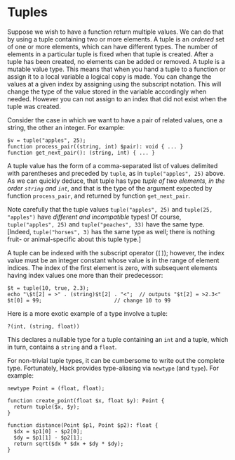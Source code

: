 # Tuples

Suppose we wish to have a function return multiple values. We can do that by using a tuple containing two or more elements. A
tuple is an *ordered* set of one or more elements, which can have different types. The number of elements in a particular tuple is fixed
when that tuple is created. After a tuple has been created, no elements can be added or removed. A tuple is a mutable value type.
This means that when you hand a tuple to a function or assign it to a local variable a logical copy is made.
You can change the values at a given index by assigning using the subscript notation. This will change the type
of the value stored in the variable accordingly when needed. However you can not assign to an index that
did not exist when the tuple was created.

Consider the case in which we want to have a pair of related values, one a string, the other an integer. For example:

```hack no-extract
$v = tuple("apples", 25);
function process_pair((string, int) $pair): void { ... }
function get_next_pair(): (string, int) { ... }
```

A tuple value has the form of a comma-separated list of values delimited with parentheses and preceded by `tuple`, as in `tuple("apples", 25)`
above. As we can quickly deduce, that tuple has type *tuple of two elements, in the order `string` and `int`*, and that is the type of the
argument expected by function `process_pair`, and returned by function `get_next_pair`.

Note carefully that the tuple values `tuple("apples", 25)` and `tuple(25, "apples")` have *different and incompatible* types! Of course,
`tuple("apples", 25)` and `tuple("peaches", 33)` have the same type. [Indeed, `tuple("horses", 3)` has the same type as well; there is nothing
fruit- or animal-specific about this tuple type.]

A tuple can be indexed with the subscript operator (`[]`); however, the index value must be an integer constant whose value is in the range of
element indices. The index of the first element is zero, with subsequent elements having index values one more than their predecessor:

```hack
$t = tuple(10, true, 2.3);
echo "\$t[2] = >" . (string)$t[2] . "<";  // outputs "$t[2] = >2.3<"
$t[0] = 99;                       // change 10 to 99
```

Here is a more exotic example of a type involve a tuple:

```hack no-extract
?(int, (string, float))
```

This declares a nullable type for a tuple containing an `int` and a tuple, which in turn, contains a `string` and a `float`.

For non-trivial tuple types, it can be cumbersome to write out the complete type. Fortunately, Hack provides type-aliasing via
`newtype` (and `type`). For example:

```hack
newtype Point = (float, float);

function create_point(float $x, float $y): Point {
  return tuple($x, $y);
}

function distance(Point $p1, Point $p2): float {
  $dx = $p1[0] - $p2[0];
  $dy = $p1[1] - $p2[1];
  return sqrt($dx * $dx + $dy * $dy);
}
```

